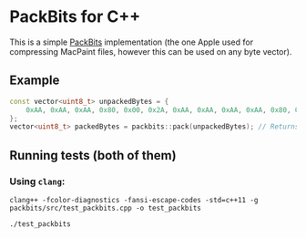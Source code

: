 # PackBits for C++

This is a simple [PackBits](https://en.wikipedia.org/wiki/PackBits) implementation (the one Apple used for compressing MacPaint files, however this can be used on any byte vector).

## Example

```C++
const vector<uint8_t> unpackedBytes = {
    0xAA, 0xAA, 0xAA, 0x80, 0x00, 0x2A, 0xAA, 0xAA, 0xAA, 0xAA, 0x80, 0x00, 0x2A, 0x22, 0xAA, 0xAA, 0xAA, 0xAA, 0xAA, 0xAA, 0xAA, 0xAA, 0xAA, 0xAA
};
vector<uint8_t> packedBytes = packbits::pack(unpackedBytes); // Returns '0xFE, 0xAA, 0x02, 0x80, 0x00, 0x2A, 0xFD, 0xAA, 0x03, 0x80, 0x00, 0x2A, 0x22, 0xF7, 0xAA'
```


## Running tests (both of them)

### Using `clang`:
```
clang++ -fcolor-diagnostics -fansi-escape-codes -std=c++11 -g packbits/src/test_packbits.cpp -o test_packbits

./test_packbits
```